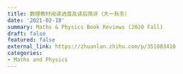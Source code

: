```yaml
---
title: 数理教材阅读进度及读后简评（大一秋冬）
date: '2021-02-18'
summary: Maths & Physics Book Reviews (2020 Fall)
draft: false
featured: false
external_link: https://zhuanlan.zhihu.com/p/351083410
categories:
- Maths and Physics
---
```


